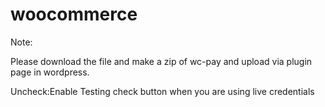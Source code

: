 # woocommerce

Note:

Please download the file and make a zip of wc-pay and upload via plugin page in wordpress.

Uncheck:Enable Testing check button when you are using live credentials
